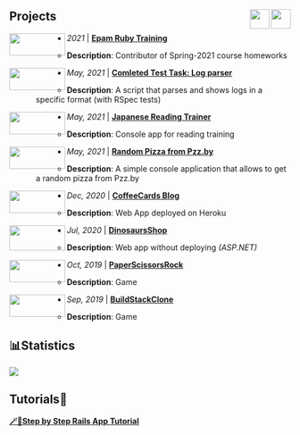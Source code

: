 ## Projects<a href="https://www.linkedin.com/in/ekaterina-balabanovich/"><img align="right" src="https://camo.githubusercontent.com/c8a9c5b414cd812ad6a97a46c29af67239ddaeae08c41724ff7d945fb4c047e5/68747470733a2f2f6564656e742e6769746875622e696f2f537570657254696e7949636f6e732f696d616765732f7376672f6c696e6b6564696e2e737667" width="35" height="35" /></a><a href="https://twitter.com/kate_tomosimasu"><img align="right" src="https://camo.githubusercontent.com/35b0b8bfbd8840f35607fb56ad0a139047fd5d6e09ceb060c5c6f0a5abd1044c/68747470733a2f2f6564656e742e6769746875622e696f2f537570657254696e7949636f6e732f696d616765732f7376672f747769747465722e737667" width="35" height="35" /></a>

<img align="left" src="https://img.shields.io/badge/ruby-%23CC342D.svg?style=for-the-badge&logo=ruby&logoColor=white" width="100" height="40" />
<ul>
 <li><i>2021</i> | <a href="https://github.com/miseinen/miseinen/blob/main/task-description.md"><b>Epam Ruby Training</b></a></li>
 <ul><li><b>Description</b>: Contributor of Spring-2021 course homeworks</ul>
</ul>


<img align="left" src="https://img.shields.io/badge/ruby-%23CC342D.svg?style=for-the-badge&logo=ruby&logoColor=white" width="100" height="40" />
<ul>
 <li><i>May, 2021</i> |  <a href="https://github.com/miseinen/views-count-log-parser"><b>Comleted Test Task: Log parser</b></a> </li>
 <ul><li><b>Description</b>: A script that parses and shows logs in a specific format (with RSpec tests)</li></ul>
</ul>


<img align="left" src="https://img.shields.io/badge/ruby-%23CC342D.svg?style=for-the-badge&logo=ruby&logoColor=white" width="100" height="40" />
<ul>
 <li><i>May, 2021</i> |  <a href="https://github.com/miseinen/japanese-reading-trainer"><b>Japanese Reading Trainer</b></a></li>
 <ul><li><b>Description</b>: Console app for reading training</li></ul>
</ul>


<img align="left" src="https://img.shields.io/badge/ruby-%23CC342D.svg?style=for-the-badge&logo=ruby&logoColor=white" width="100" height="40" />
<ul>
 <li><i>May, 2021</i> |  <a href="https://github.com/miseinen/random-pizza-from-pzz"><b>Random Pizza from Pzz.by</b></a> </li>
 <ul><li><b>Description</b>: A simple console application that allows to get a random pizza from Pzz.by</li></ul>
</ul>


<img align="left" src="https://img.shields.io/badge/rails-%23CC0000.svg?style=for-the-badge&logo=ruby-on-rails&logoColor=white" width="100" height="40" />
<ul>
 <li><i>Dec, 2020</i> |  <a href="https://github.com/miseinen/coffee-cards-blog"><b>CoffeeCards Blog</b></a> </li>
 <ul><li><b>Description</b>: Web App deployed on Heroku</li></ul>
</ul>

<img align="left" src="https://img.shields.io/badge/.NET-5C2D91?style=for-the-badge&logo=.net&logoColor=white" width="100" height="45" />
<ul>
 <li><i>Jul, 2020</i> |  <a href="https://github.com/miseinen/DinosaursShop"><b>DinosaursShop</b></a> </li>
 <ul><li><b>Description</b>: Web app without deploying <i>(ASP.NET)</i></li></ul>
</ul>

<img align="left" src="https://img.shields.io/badge/unity-%23000000.svg?style=for-the-badge&logo=unity&logoColor=white" width="100" height="40" />
<ul>
 <li><i>Oct, 2019</i> |  <a href="https://github.com/miseinen/DinosaursShop"><b>PaperScissorsRock</b></a> </li>
 <ul><li><b>Description</b>: Game</li></ul>
</ul>

<img align="left" src="https://img.shields.io/badge/unity-%23000000.svg?style=for-the-badge&logo=unity&logoColor=white" width="100" height="40" />
<ul>
 <li><i>Sep, 2019</i> |  <a href="https://github.com/miseinen/DinosaursShop"><b>BuildStackClone</b></a> </li>
 <ul><li><b>Description</b>: Game</li></ul>
</ul>

## 📊Statistics

<img aligh="left" src="https://github-readme-stats.vercel.app/api?username=miseinen&show_icons=true&count_private=true&theme=radical" /> 

## Tutorials🔖

[ **🪄📝Step by Step Rails App Tutorial** ](https://github.com/miseinen/rails-new-step-by-step-info#readme) 

